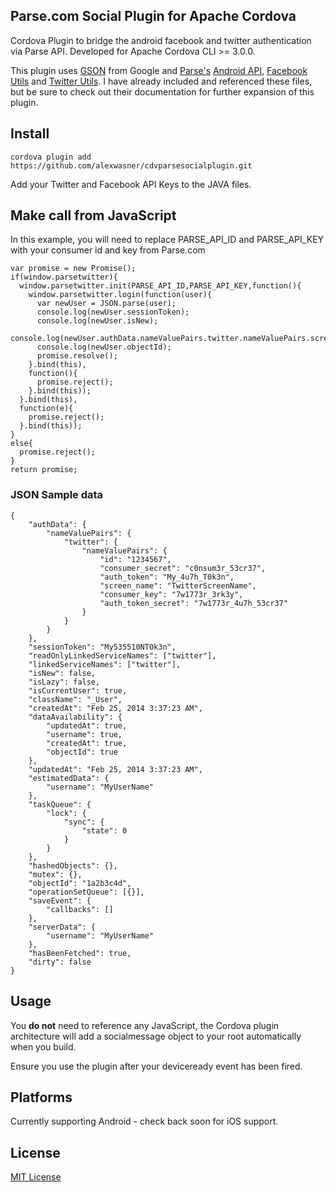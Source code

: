 ## Parse.com Social Plugin for Apache Cordova

Cordova Plugin to bridge the android facebook and twitter authentication via Parse API. Developed for Apache Cordova CLI >= 3.0.0. 

This plugin uses [GSON](https://code.google.com/p/google-gson/) from Google and [Parse's](http://www.parse.com) [Android API](https://parse.com/apps/quickstart#social/mobile/android/native/existing), [Facebook Utils](https://parse.com/docs/android/api/com/parse/ParseFacebookUtils.html) and [Twitter Utils](https://parse.com/docs/android/api/com/parse/ParseTwitterUtils.html).
I have already included and referenced these files, but be sure to check out their documentation for further expansion of this plugin.


## Install

```
cordova plugin add https://github.com/alexwasner/cdvparsesocialplugin.git
```

Add your Twitter and Facebook API Keys to the JAVA files.

## Make call from JavaScript

In this example, you will need to replace PARSE_API_ID and PARSE_API_KEY with your consumer id and key from Parse.com

```
var promise = new Promise();
if(window.parsetwitter){
  window.parsetwitter.init(PARSE_API_ID,PARSE_API_KEY,function(){
    window.parsetwitter.login(function(user){
      var newUser = JSON.parse(user); 
      console.log(newUser.sessionToken);
      console.log(newUser.isNew);
      console.log(newUser.authData.nameValuePairs.twitter.nameValuePairs.screen_name);
      console.log(newUser.objectId);
      promise.resolve();
    }.bind(this),
    function(){
      promise.reject();
    }.bind(this));
  }.bind(this),
  function(e){
    promise.reject();
  }.bind(this));
}
else{
  promise.reject();
}
return promise;
```

### JSON Sample data
```
{
    "authData": {
        "nameValuePairs": {
            "twitter": {
                "nameValuePairs": {
                    "id": "1234567",
                    "consumer_secret": "c0nsum3r_53cr37",
                    "auth_token": "My_4u7h_T0k3n",
                    "screen_name": "TwitterScreenName",
                    "consumer_key": "7w1773r_3rk3y",
                    "auth_token_secret": "7w1773r_4u7h_53cr37"
                }
            }
        }
    },
    "sessionToken": "My535510NT0k3n",
    "readOnlyLinkedServiceNames": ["twitter"],
    "linkedServiceNames": ["twitter"],
    "isNew": false,
    "isLazy": false,
    "isCurrentUser": true,
    "className": "_User",
    "createdAt": "Feb 25, 2014 3:37:23 AM",
    "dataAvailability": {
        "updatedAt": true,
        "username": true,
        "createdAt": true,
        "objectId": true
    },
    "updatedAt": "Feb 25, 2014 3:37:23 AM",
    "estimatedData": {
        "username": "MyUserName"
    },
    "taskQueue": {
        "lock": {
            "sync": {
                "state": 0
            }
        }
    },
    "hashedObjects": {},
    "mutex": {},
    "objectId": "1a2b3c4d",
    "operationSetQueue": [{}],
    "saveEvent": {
        "callbacks": []
    },
    "serverData": {
        "username": "MyUserName"
    },
    "hasBeenFetched": true,
    "dirty": false
}
```

## Usage

You **do not** need to reference any JavaScript, the Cordova plugin architecture will add a socialmessage object to your root automatically when you build.

Ensure you use the plugin after your deviceready event has been fired.

## Platforms

Currently supporting Android - check back soon for iOS support.

## License

[MIT License](http://ilee.mit-license.org)